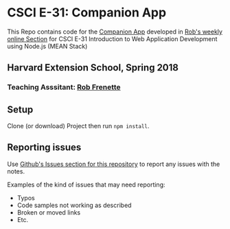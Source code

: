 # CSCI E-31: Companion App

This Repo contains code for the [Companion App](http://e31.robertmfrenette.com) developed in [Rob's weekly online Section](https://github.com/RobertFrenette/E-31_Spring_2018) for CSCI E-31 Introduction to Web Application Development using Node.js (MEAN Stack)

## Harvard Extension School, Spring 2018

### Teaching Asssitant: [Rob Frenette](http://www.linkedin.com/in/robertmfrenette)

## Setup
Clone (or download) Project then run ```npm install```.

## Reporting issues
Use [Github's Issues section for this repository](https://github.com/RobertFrenette/E-31_Spring_2018_App/issues) to report any issues with the notes.

Examples of the kind of issues that may need reporting:
+ Typos
+ Code samples not working as described
+ Broken or moved links
+ Etc.
 